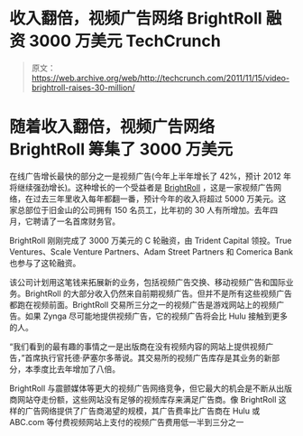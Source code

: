 # 收入翻倍，视频广告网络 BrightRoll 融资 3000 万美元 TechCrunch

> 原文：<https://web.archive.org/web/http://techcrunch.com/2011/11/15/video-brightroll-raises-30-million/>

# 随着收入翻倍，视频广告网络 BrightRoll 筹集了 3000 万美元

在线广告增长最快的部分之一是视频广告(今年上半年增长了 42%，预计 2012 年将继续强劲增长[)](https://web.archive.org/web/20230203173323/https://techcrunch.com/2011/11/08/online-video-ad-budgets-expected-to-rise-sharply-in-2012/)。这种增长的一个受益者是 [BrightRoll](https://web.archive.org/web/20230203173323/http://www.brightroll.com/) ，这是一家视频广告网络，在过去三年里收入每年都翻一番，预计今年的收入将超过 5000 万美元。这家总部位于旧金山的公司拥有 150 名员工，比年初的 30 人有所增加。去年四月，它聘请了一名首席财务官。

BrightRoll 刚刚完成了 3000 万美元的 C 轮融资，由 Trident Capital 领投。True Ventures、Scale Venture Partners、Adam Street Partners 和 Comerica Bank 也参与了这轮融资。

该公司计划用这笔钱来拓展新的业务，包括视频广告交换、移动视频广告和国际业务。BrightRoll 的大部分收入仍然来自前期视频广告。但并不是所有这些视频广告都跑在视频前面。BrightRoll 交易所三分之一的视频广告是游戏网站上的视频广告。如果 Zynga 尽可能地提供视频广告，它的视频广告将会比 Hulu 接触到更多的人。

“我们看到的最有趣的事情之一是出版商在没有视频内容的网站上提供视频广告，”首席执行官托德·萨塞尔多蒂说。其交易所的视频广告库存是其业务的新部分，本季度比去年增加了八倍。

BrightRoll 与震颤媒体等更大的视频广告网络竞争，但它最大的机会是不断从出版商网站夺走份额，这些网站没有足够的视频库存来满足广告商。像 BrightRoll 这样的广告网络提供了广告商渴望的规模，其广告费率比广告商在 Hulu 或 ABC.com 等付费视频网站上支付的视频广告费用低一半到三分之一
